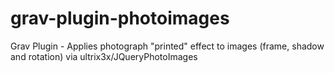 # grav-plugin-photoimages
Grav Plugin - Applies photograph "printed" effect to images (frame, shadow and rotation) via ultrix3x/JQueryPhotoImages
